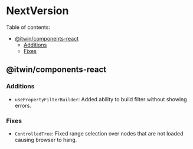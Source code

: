 # NextVersion <!-- omit from toc -->

Table of contents:

- [@itwin/components-react](#itwincomponents-react)
  - [Additions](#additions)
  - [Fixes](#fixes)

## @itwin/components-react

### Additions

- `usePropertyFilterBuilder`: Added ability to build filter without showing errors.

### Fixes

- `ControlledTree`: Fixed range selection over nodes that are not loaded causing browser to hang.
